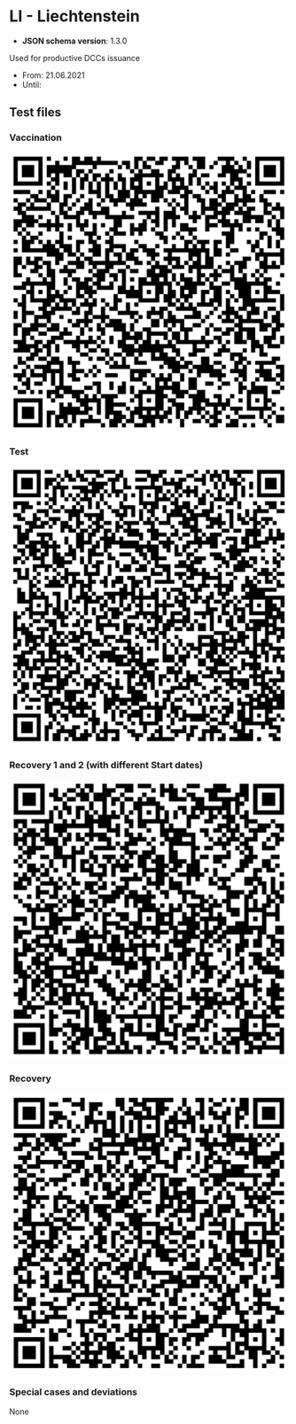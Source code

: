 # LI - Liechtenstein

* **JSON schema version**: 1.3.0

Used for productive DCCs issuance
* From: 21.06.2021
* Until:

## Test files

### Vaccination

![VAC](VAC_*.png)

### Test

![TEST](TEST_*.png)

### Recovery 1 and 2 (with different Start dates)

![REC](REC_*(1).png)

### Recovery

![REC](REC_*(2).png)


### Special cases and deviations
None